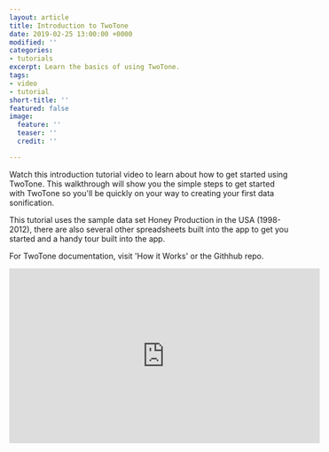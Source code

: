 ```yaml
---
layout: article
title: Introduction to TwoTone
date: 2019-02-25 13:00:00 +0000
modified: ''
categories:
- tutorials
excerpt: Learn the basics of using TwoTone.
tags:
- video
- tutorial
short-title: ''
featured: false
image:
  feature: ''
  teaser: ''
  credit: ''

---
```

Watch this introduction tutorial video to learn about how to get started using TwoTone. This walkthrough will show you the simple steps to get started with TwoTone so you'll be quickly on your way to creating your first data sonification.

This tutorial uses the sample data set Honey Production in the USA (1998-2012), there are also several other spreadsheets built into the app to get you started and a handy tour built into the app.

For TwoTone documentation, visit 'How it Works' or the Githhub repo.


<iframe width="560" height="315" src="https://www.youtube.com/embed/I0vL_g1DYmY" frameborder="0" allow="accelerometer; autoplay; encrypted-media; gyroscope; picture-in-picture" allowfullscreen></iframe>